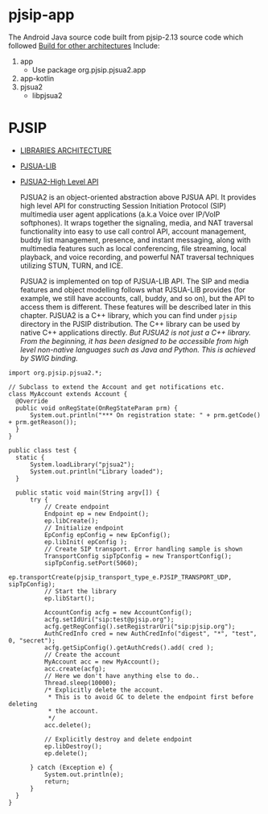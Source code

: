 # pjsip-app
The Android Java source code built from pjsip-2.13 source code which followed [Build for other architectures](https://docs.pjsip.org/en/latest/get-started/android/build_instructions.html#building-for-other-architectures)
Include: 
1. app 
    - Use package org.pjsip.pjsua2.app
2. app-kotlin
3. pjsua2
    - libpjsua2

# PJSIP
- [LIBRARIES ARCHITECTURE](https://docs.pjsip.org/en/latest/get-started/guidelines-api.html#which-api-to-use)

- [PJSUA-LIB](https://docs.pjsip.org/en/latest/api/pjsua-lib/index.html#pjsua-lib)

- [PJSUA2-High Level API](https://www.pjsip.org/docs/book-latest/html/intro_pjsua2.html)

  PJSUA2 is an object-oriented abstraction above PJSUA API. It provides high level API for constructing Session Initiation Protocol (SIP)  multimedia user agent applications (a.k.a Voice over IP/VoIP  softphones). It wraps together the signaling, media, and NAT traversal  functionality into easy to use call control API, account management,  buddy list management, presence, and instant messaging, along with  multimedia features such as local conferencing, file streaming, local  playback, and voice recording, and powerful NAT traversal techniques  utilizing STUN, TURN, and ICE.

  PJSUA2 is implemented on top of PJSUA-LIB API. The SIP and media  features and object modelling follows what PJSUA-LIB provides (for  example, we still have accounts, call, buddy, and so on), but the API to access them is different. These features will be described later in  this chapter. PJSUA2 is a C++ library, which you can find under `pjsip` directory in the PJSIP distribution. The C++ library can be used by  native C++ applications directly. *But PJSUA2 is not just a C++ library.  From the beginning, it has been designed to be accessible from high  level non-native languages such as Java and Python. This is achieved by  SWIG binding.*

```
import org.pjsip.pjsua2.*;

// Subclass to extend the Account and get notifications etc.
class MyAccount extends Account {
  @Override
  public void onRegState(OnRegStateParam prm) {
      System.out.println("*** On registration state: " + prm.getCode() + prm.getReason());
  }
}

public class test {
  static {
      System.loadLibrary("pjsua2");
      System.out.println("Library loaded");
  }

  public static void main(String argv[]) {
      try {
          // Create endpoint
          Endpoint ep = new Endpoint();
          ep.libCreate();
          // Initialize endpoint
          EpConfig epConfig = new EpConfig();
          ep.libInit( epConfig );
          // Create SIP transport. Error handling sample is shown
          TransportConfig sipTpConfig = new TransportConfig();
          sipTpConfig.setPort(5060);
          ep.transportCreate(pjsip_transport_type_e.PJSIP_TRANSPORT_UDP, sipTpConfig);
          // Start the library
          ep.libStart();

          AccountConfig acfg = new AccountConfig();
          acfg.setIdUri("sip:test@pjsip.org");
          acfg.getRegConfig().setRegistrarUri("sip:pjsip.org");
          AuthCredInfo cred = new AuthCredInfo("digest", "*", "test", 0, "secret");
          acfg.getSipConfig().getAuthCreds().add( cred );
          // Create the account
          MyAccount acc = new MyAccount();
          acc.create(acfg);
          // Here we don't have anything else to do..
          Thread.sleep(10000);
          /* Explicitly delete the account.
           * This is to avoid GC to delete the endpoint first before deleting
           * the account.
           */
          acc.delete();

          // Explicitly destroy and delete endpoint
          ep.libDestroy();
          ep.delete();

      } catch (Exception e) {
          System.out.println(e);
          return;
      }
  }
}
```
